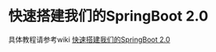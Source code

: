 # 快速搭建我们的SpringBoot 2.0 
具体教程请参考wiki [快速搭建我们的SpringBoot 2.0 ](https://github.com/zhuoqianmingyue/springbootexamples/wiki/%E5%BF%AB%E9%80%9F%E6%90%AD%E5%BB%BA%E6%88%91%E4%BB%AC%E7%9A%84SpringBoot-2.0)
